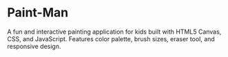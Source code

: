 # Paint-Man
A fun and interactive painting application for kids built with HTML5 Canvas, CSS, and JavaScript. Features color palette, brush sizes, eraser tool, and responsive design.

